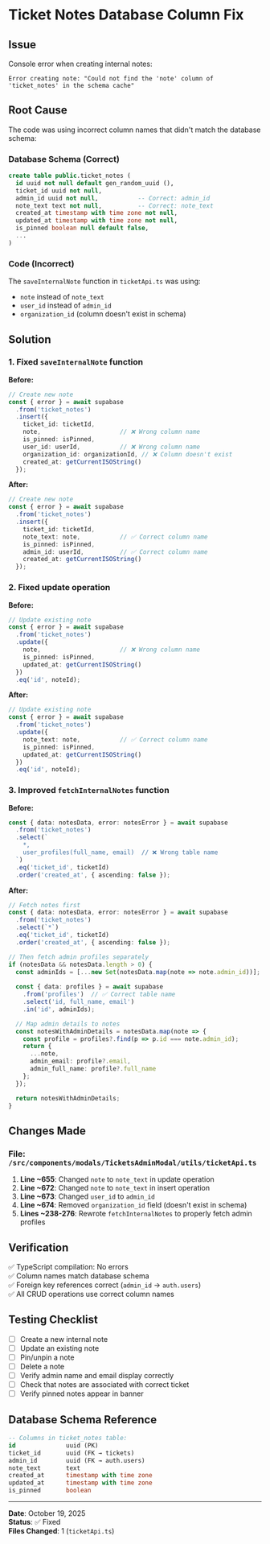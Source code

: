 # Ticket Notes Database Column Fix

## Issue
Console error when creating internal notes:
```
Error creating note: "Could not find the 'note' column of 'ticket_notes' in the schema cache"
```

## Root Cause
The code was using incorrect column names that didn't match the database schema:

### Database Schema (Correct)
```sql
create table public.ticket_notes (
  id uuid not null default gen_random_uuid (),
  ticket_id uuid not null,
  admin_id uuid not null,           -- Correct: admin_id
  note_text text not null,          -- Correct: note_text
  created_at timestamp with time zone not null,
  updated_at timestamp with time zone not null,
  is_pinned boolean null default false,
  ...
)
```

### Code (Incorrect)
The `saveInternalNote` function in `ticketApi.ts` was using:
- `note` instead of `note_text`
- `user_id` instead of `admin_id`
- `organization_id` (column doesn't exist in schema)

## Solution

### 1. Fixed `saveInternalNote` function

**Before:**
```typescript
// Create new note
const { error } = await supabase
  .from('ticket_notes')
  .insert({
    ticket_id: ticketId,
    note,                      // ❌ Wrong column name
    is_pinned: isPinned,
    user_id: userId,           // ❌ Wrong column name
    organization_id: organizationId, // ❌ Column doesn't exist
    created_at: getCurrentISOString()
  });
```

**After:**
```typescript
// Create new note
const { error } = await supabase
  .from('ticket_notes')
  .insert({
    ticket_id: ticketId,
    note_text: note,           // ✅ Correct column name
    is_pinned: isPinned,
    admin_id: userId,          // ✅ Correct column name
    created_at: getCurrentISOString()
  });
```

### 2. Fixed update operation

**Before:**
```typescript
// Update existing note
const { error } = await supabase
  .from('ticket_notes')
  .update({ 
    note,                      // ❌ Wrong column name
    is_pinned: isPinned,
    updated_at: getCurrentISOString()
  })
  .eq('id', noteId);
```

**After:**
```typescript
// Update existing note
const { error } = await supabase
  .from('ticket_notes')
  .update({ 
    note_text: note,           // ✅ Correct column name
    is_pinned: isPinned,
    updated_at: getCurrentISOString()
  })
  .eq('id', noteId);
```

### 3. Improved `fetchInternalNotes` function

**Before:**
```typescript
const { data: notesData, error: notesError } = await supabase
  .from('ticket_notes')
  .select(`
    *,
    user_profiles(full_name, email)  // ❌ Wrong table name
  `)
  .eq('ticket_id', ticketId)
  .order('created_at', { ascending: false });
```

**After:**
```typescript
// Fetch notes first
const { data: notesData, error: notesError } = await supabase
  .from('ticket_notes')
  .select(`*`)
  .eq('ticket_id', ticketId)
  .order('created_at', { ascending: false });

// Then fetch admin profiles separately
if (notesData && notesData.length > 0) {
  const adminIds = [...new Set(notesData.map(note => note.admin_id))];
  
  const { data: profiles } = await supabase
    .from('profiles')  // ✅ Correct table name
    .select('id, full_name, email')
    .in('id', adminIds);

  // Map admin details to notes
  const notesWithAdminDetails = notesData.map(note => {
    const profile = profiles?.find(p => p.id === note.admin_id);
    return {
      ...note,
      admin_email: profile?.email,
      admin_full_name: profile?.full_name
    };
  });

  return notesWithAdminDetails;
}
```

## Changes Made

### File: `/src/components/modals/TicketsAdminModal/utils/ticketApi.ts`

1. **Line ~655**: Changed `note` to `note_text` in update operation
2. **Line ~672**: Changed `note` to `note_text` in insert operation
3. **Line ~673**: Changed `user_id` to `admin_id`
4. **Line ~674**: Removed `organization_id` field (doesn't exist in schema)
5. **Lines ~238-276**: Rewrote `fetchInternalNotes` to properly fetch admin profiles

## Verification

✅ TypeScript compilation: No errors  
✅ Column names match database schema  
✅ Foreign key references correct (`admin_id` → `auth.users`)  
✅ All CRUD operations use correct column names

## Testing Checklist

- [ ] Create a new internal note
- [ ] Update an existing note
- [ ] Pin/unpin a note
- [ ] Delete a note
- [ ] Verify admin name and email display correctly
- [ ] Check that notes are associated with correct ticket
- [ ] Verify pinned notes appear in banner

## Database Schema Reference

```sql
-- Columns in ticket_notes table:
id              uuid (PK)
ticket_id       uuid (FK → tickets)
admin_id        uuid (FK → auth.users)
note_text       text
created_at      timestamp with time zone
updated_at      timestamp with time zone
is_pinned       boolean
```

---

**Date**: October 19, 2025  
**Status**: ✅ Fixed  
**Files Changed**: 1 (`ticketApi.ts`)
